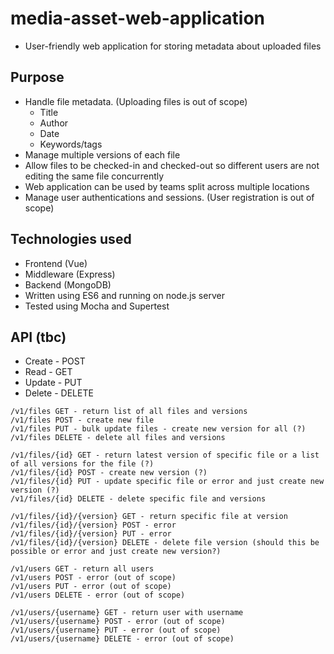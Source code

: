 # media-asset-web-application

* User-friendly web application for storing metadata about uploaded files

## Purpose
* Handle file metadata. (Uploading files is out of scope)
  * Title
  * Author
  * Date
  * Keywords/tags
* Manage multiple versions of each file
* Allow files to be checked-in and checked-out so different users are not editing the same file concurrently
* Web application can be used by teams split across multiple locations
* Manage user authentications and sessions. (User registration is out of scope)

## Technologies used
* Frontend (Vue)
* Middleware (Express)
* Backend (MongoDB)
* Written using ES6 and running on node.js server
* Tested using Mocha and Supertest

## API (tbc)
* Create - POST
* Read - GET
* Update - PUT
* Delete - DELETE
```
/v1/files GET - return list of all files and versions
/v1/files POST - create new file
/v1/files PUT - bulk update files - create new version for all (?)
/v1/files DELETE - delete all files and versions

/v1/files/{id} GET - return latest version of specific file or a list of all versions for the file (?)
/v1/files/{id} POST - create new version (?)
/v1/files/{id} PUT - update specific file or error and just create new version (?)
/v1/files/{id} DELETE - delete specific file and versions

/v1/files/{id}/{version} GET - return specific file at version
/v1/files/{id}/{version} POST - error
/v1/files/{id}/{version} PUT - error
/v1/files/{id}/{version} DELETE - delete file version (should this be possible or error and just create new version?)

/v1/users GET - return all users
/v1/users POST - error (out of scope)
/v1/users PUT - error (out of scope)
/v1/users DELETE - error (out of scope)

/v1/users/{username} GET - return user with username
/v1/users/{username} POST - error (out of scope)
/v1/users/{username} PUT - error (out of scope)
/v1/users/{username} DELETE - error (out of scope)
```
